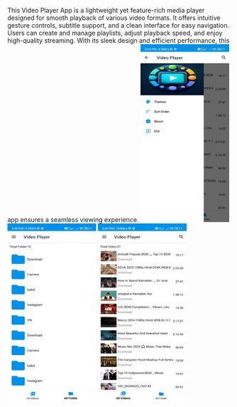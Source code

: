 This Video Player App is a lightweight yet feature-rich media player designed for smooth playback of various video formats. It offers intuitive gesture controls, subtitle support, and a clean interface for easy navigation. Users can create and manage playlists, adjust playback speed, and enjoy high-quality streaming. With its sleek design and efficient performance, this app ensures a seamless viewing experience.
<img src="https://github.com/Shahabuddin280/VideoPlayer/blob/main/assets/1.jpg" alt="Home" width="200" height="400">
<img src="https://github.com/Shahabuddin280/VideoPlayer/blob/main/assets/3.jpg" alt="Folder" width="200" height="400">
<img src="https://github.com/Shahabuddin280/VideoPlayer/blob/main/assets/4.jpg" alt="player" width="200" height="400">
